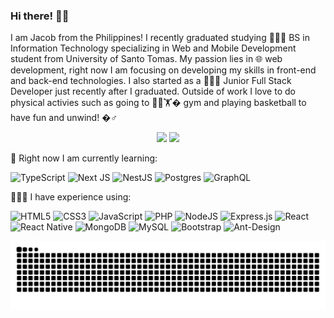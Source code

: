 ### Hi there! 👋🏻

I am Jacob from the Philippines! I recently graduated studying 👨🏻‍🎓 BS in Information Technology specializing in Web and Mobile Development student from University of Santo Tomas. My passion lies in 🌐 web development, right now I am focusing on developing my skills in front-end and back-end technologies. I also started as a 👨🏻‍💻 Junior Full Stack Developer just recently after I graduated. Outside of work I love to do physical activies such as going to ⛹🏻🏋� gym and playing basketball to have fun and unwind! �‍♂️

<p align="center">
  <img height=200 src="https://github-readme-stats-jacob.vercel.app/api?username=cisjacob&show_icons=true&theme=transparent&count_private=true" />
  <img height=200 src="https://streak-stats.demolab.com?user=cisjacob&theme=transparent&exclude_days=Sun%2CSat&hide_current_streak=true" />
</p>

🌿 Right now I am currently learning:

![TypeScript](https://img.shields.io/badge/typescript-%23007ACC.svg?style=for-the-badge&logo=typescript&logoColor=white)
![Next JS](https://img.shields.io/badge/Next-black?style=for-the-badge&logo=next.js&logoColor=white)
![NestJS](https://img.shields.io/badge/nestjs-%23E0234E.svg?style=for-the-badge&logo=nestjs&logoColor=white)
![Postgres](https://img.shields.io/badge/postgres-%23316192.svg?style=for-the-badge&logo=postgresql&logoColor=white)
![GraphQL](https://img.shields.io/badge/-GraphQL-E10098?style=for-the-badge&logo=graphql&logoColor=white)

🧑🏻‍💻 I have experience using:

![HTML5](https://img.shields.io/badge/html5-%23E34F26.svg?style=for-the-badge&logo=html5&logoColor=white)
![CSS3](https://img.shields.io/badge/css3-%231572B6.svg?style=for-the-badge&logo=css3&logoColor=white)
![JavaScript](https://img.shields.io/badge/javascript-%23323330.svg?style=for-the-badge&logo=javascript&logoColor=%23F7DF1E)
![PHP](https://img.shields.io/badge/php-%23777BB4.svg?style=for-the-badge&logo=php&logoColor=white)
![NodeJS](https://img.shields.io/badge/node.js-6DA55F?style=for-the-badge&logo=node.js&logoColor=white)
![Express.js](https://img.shields.io/badge/express.js-%23404d59.svg?style=for-the-badge&logo=express&logoColor=%2361DAFB)
![React](https://img.shields.io/badge/react-%2320232a.svg?style=for-the-badge&logo=react&logoColor=%2361DAFB)
![React Native](https://img.shields.io/badge/react_native-%2320232a.svg?style=for-the-badge&logo=react&logoColor=%2361DAFB)
![MongoDB](https://img.shields.io/badge/MongoDB-%234ea94b.svg?style=for-the-badge&logo=mongodb&logoColor=white)
![MySQL](https://img.shields.io/badge/mysql-%2300f.svg?style=for-the-badge&logo=mysql&logoColor=white)
![Bootstrap](https://img.shields.io/badge/bootstrap-%238511FA.svg?style=for-the-badge&logo=bootstrap&logoColor=white)
![Ant-Design](https://img.shields.io/badge/-AntDesign-%230170FE?style=for-the-badge&logo=ant-design&logoColor=white)

![snake gif](https://github.com/cisjacob/cisjacob/blob/output/github-contribution-grid-snake-dark.svg)



